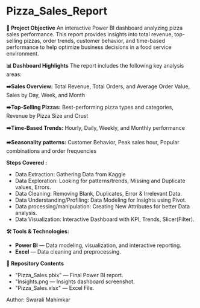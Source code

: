 # Pizza_Sales_Report
**📌 Project Objective**
An interactive Power BI dashboard analyzing pizza sales performance. This report provides insights into total revenue, top-selling pizzas, order trends, customer behavior, and time-based performance to help optimize business decisions in a food service environment.

**📊 Dashboard Highlights**
The report includes the following key analysis areas:

**➡️Sales Overview:** Total Revenue, Total Orders, and Average Order Value, Sales by Day, Week, and Month

**➡️Top-Selling Pizzas:** Best-performing pizza types and categories, Revenue by Pizza Size and Crust

**➡️Time-Based Trends:** Hourly, Daily, Weekly, and Monthly performance

**➡️Seasonality patterns:** Customer Behavior, Peak sales hour, Popular combinations and order frequencies

**Steps Covered :**

-  Data Extraction: Gathering Data from Kaggle
-  Data Exploration: Looking for patterns/trends, Missing and Duplicate values, Errors.
-  Data Cleaning: Removing Blank, Duplicates, Error & Irrelevant Data.
-  Data Understanding/Profiling: Data Modeling for Insights using Pivot.
-  Data processing/manipulation: Creating New Attributes for better Data analysis.
-  Data Visualization: Interactive Dashboard with KPI, Trends, Slicer(Filter).

**🛠 Tools & Technologies:**

  - **Power BI** — Data modeling, visualization, and interactive reporting.
   - **Excel** — Data cleaning and preprocessing.

**📂 Repository Contents**

  - "Pizza_Sales.pbix" — Final Power BI report.
  - "Insights.png — Insights dashboard screenshot.
  - "Pizza_Sales.xlsx" — Excel File.

Author: Swarali Mahimkar
